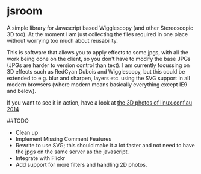 jsroom
======

A simple library for Javascript based Wigglescopy (and other Stereoscopic 3D too). At the moment I am just collecting the files required in one place without worrying too much about reusability.

This is software that allows you to apply effects to some jpgs, with all the work being done on the client, so you don't have to modify the base JPGs (JPGs are harder to version control than text). I am currently focussing on 3D effects such as RedCyan Dubois and Wigglescopy, but this could be extended to e.g. blur and sharpen, layers etc. using the SVG support in all modern browsers (where modern means basically everything except IE9 and below).

If you want to see it in action, have a look at [the 3D photos of linux.conf.au 2014](http://mccabedj.ucc.asn.au/p/2014LinuxStaging/i.html)

##TODO

- Clean up
- Implement Missing Comment Features
- Rewrite to use SVG; this should make it a lot faster and not need to have the jpgs on the same server as the javascript.
- Integrate with Flickr
- Add support for more filters and handling 2D photos.
